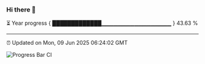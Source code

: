 ### Hi there 👋

⏳ Year progress { █████████████▁▁▁▁▁▁▁▁▁▁▁▁▁▁▁▁▁ } 43.63 %

---

⏰ Updated on Mon, 09 Jun 2025 06:24:02 GMT

![Progress Bar CI](https://github.com/liununu/liununu/workflows/Progress%20Bar%20CI/badge.svg)
